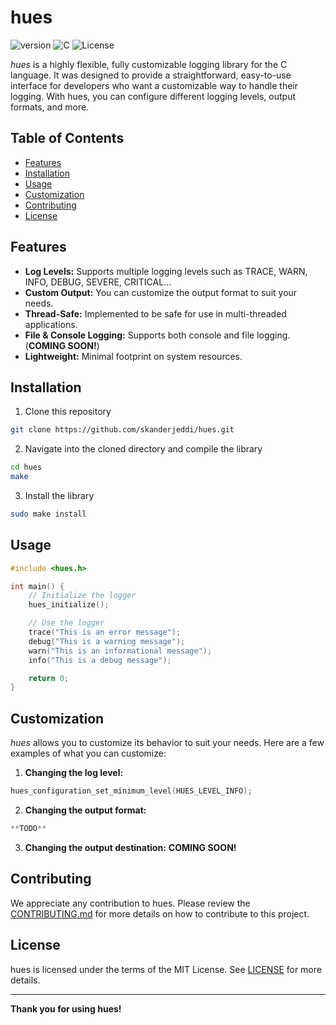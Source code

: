 # hues
![version](https://img.shields.io/badge/version-0.1.0-green)
![C](https://img.shields.io/badge/language-C-blue)
![License](https://img.shields.io/badge/license-MIT-green)

*hues* is a highly flexible, fully customizable logging library for the C language. It was designed to provide a straightforward, easy-to-use interface for developers who want a customizable way to handle their logging. With hues, you can configure different logging levels, output formats, and more.

## Table of Contents
- [Features](#features)
- [Installation](#installation)
- [Usage](#usage)
- [Customization](#customization)
- [Contributing](#contributing)
- [License](#license)

## Features
- **Log Levels:** Supports multiple logging levels such as TRACE, WARN, INFO, DEBUG, SEVERE, CRITICAL...
- **Custom Output:** You can customize the output format to suit your needs.
- **Thread-Safe:** Implemented to be safe for use in multi-threaded applications.
- **File & Console Logging:** Supports both console and file logging. (**COMING SOON!**)
- **Lightweight:** Minimal footprint on system resources.

## Installation

1. Clone this repository
```bash
git clone https://github.com/skanderjeddi/hues.git
```
2. Navigate into the cloned directory and compile the library
```bash
cd hues
make
```

3. Install the library
```bash
sudo make install
```

## Usage
```c
#include <hues.h>

int main() {
    // Initialize the logger
    hues_initialize();

    // Use the logger
    trace("This is an error message");
    debug("This is a warning message");
    warn("This is an informational message");
    info("This is a debug message");

    return 0;
}
```

## Customization
*hues* allows you to customize its behavior to suit your needs. Here are a few examples of what you can customize:

1. **Changing the log level:**
```c
hues_configuration_set_minimum_level(HUES_LEVEL_INFO);
```

2. **Changing the output format:**
```c
**TODO**
```

3. **Changing the output destination:**
**COMING SOON!**

## Contributing
We appreciate any contribution to hues. Please review the [CONTRIBUTING.md](CONTRIBUTING.md) for more details on how to contribute to this project.

## License
hues is licensed under the terms of the MIT License. See [LICENSE](LICENSE) for more details.

---

**Thank you for using hues!**
